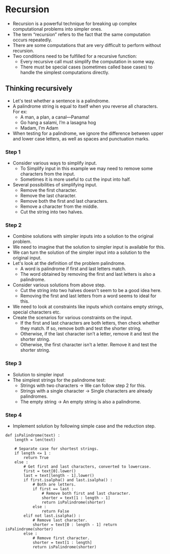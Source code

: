 # Recursion

- Recursion is a powerful technique for breaking up complex computational problems into 
  simpler ones.
- The term “recursion” refers to the fact that the same computation occurs repeatedly.
- There are some computations that are very difficult to perform without recursion.
- Two conditions need to be fulfilled for a recursive function:
  - Every recursive call must simplify the computation in some way.
  - There must be special cases (sometimes called base cases) to handle the simplest 
    computations directly.

## Thinking recursively

- Let's test whether a sentence is a palindrome.
- A palindrome string is equal to itself when you reverse all characters. For ex:
  - A man, a plan, a canal—Panama!
  - Go hang a salami, I’m a lasagna hog
  - Madam, I’m Adam
- When testing for a palindrome, we ignore the difference between upper and lower case 
  letters, as well as spaces and punctuation marks.

### Step 1

- Consider various ways to simplify input.
  - To Simplify input in this example we may need to remove some characters from the 
    input.
  - Sometimes it is more useful to cut the input into half.
- Several possibilities of simplifying input.
  - Remove the first character.
  - Remove the last character.
  - Remove both the first and last characters.
  - Remove a character from the middle.
  - Cut the string into two halves.

### Step 2
- Combine solutions with simpler inputs into a solution to the original problem.
- We need to imagine that the solution to simpler input is available for this.
- We can turn the solution of the simpler input into a solution to the original input.
- Let's look at the definition of the problem palindrome.
  - A word is palindrome if first and last letters match.
  - The word obtained by removing the first and last letters is also a palindrome.
- Consider various solutions from above step.
  - Cut the string into two halves doesn't seem to be a good idea here.
  - Removing the first and last letters from a word seems to ideal for this.
- We need to look at constraints like inputs which contains empty strings, special 
  characters etc.
- Create the scenarios for various constraints on the input.  
  - If the first and last characters are both letters, then check whether they match. 
    If so, remove both and test the shorter string.
  - Otherwise, if the last character isn’t a letter, remove it and test the shorter string.
  - Otherwise, the first character isn’t a letter. Remove it and test the shorter string.

### Step 3

- Solution to simpler input
- The simplest strings for the palindrome test:
  - Strings with two characters -> We can follow step 2 for this.
  - Strings with a single character -> Single characters are already palindromes.
  - The empty string -> An empty string is also a palindrome.

### Step 4

- Implement solution by following simple case and the reduction step.
```
def isPalindrome(text) :
    length = len(text)
    
    # Separate case for shortest strings. 
    if length <= 1 :
        return True 
    else :
        # Get first and last characters, converted to lowercase. 
        first = text[0].lower()
        last = text[length - 1].lower()
        if first.isalpha() and last.isalpha() : 
            # Both are letters.
            if first == last :
                # Remove both first and last character. 
                shorter = text[1 : length - 1] 
                return isPalindrome(shorter)
            else :
                return False
        elif not last.isalpha() :
            # Remove last character. 
            shorter = text[0 : length - 1] return isPalindrome(shorter)
        else :
            # Remove first character. 
            shorter = text[1 : length] 
            return isPalindrome(shorter)
```

